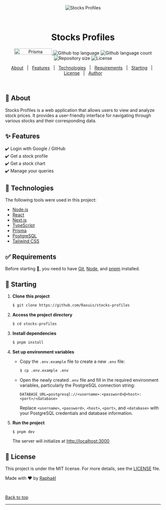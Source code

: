 <div align="center" id="top"> 
  <img src="https://i.pinimg.com/564x/4f/1d/69/4f1d69018176870ca7a94c1e8a50c824.jpg" alt="Stocks Profiles" />

&#xa0;

  <!-- <a href="https://stocksprofiles.netlify.app">Demo</a> -->
</div>

<h1 align="center">Stocks Profiles</h1>

<p align="center">

  <a href="https://prisma.io"> 
    <img width="122" height="20" src="https://made-with.prisma.io/dark.svg" alt="Prisma" />
  </a>

  <img alt="Github top language" src="https://img.shields.io/github/languages/top/Raxuis/stocks-profiles?color=56BEB8">

  <img alt="Github language count" src="https://img.shields.io/github/languages/count/Raxuis/stocks-profiles?color=56BEB8">

  <img alt="Repository size" src="https://img.shields.io/github/repo-size/Raxuis/stocks-profiles?color=56BEB8">

  <img alt="License" src="https://img.shields.io/github/license/Raxuis/stocks-profiles?color=56BEB8">
</p>

<p align="center">
  <a href="#dart-about">About</a> &#xa0; | &#xa0; 
  <a href="#sparkles-features">Features</a> &#xa0; | &#xa0;
  <a href="#rocket-technologies">Technologies</a> &#xa0; | &#xa0;
  <a href="#white_check_mark-requirements">Requirements</a> &#xa0; | &#xa0;
  <a href="#checkered_flag-starting">Starting</a> &#xa0; | &#xa0;
  <a href="#memo-license">License</a> &#xa0; | &#xa0;
  <a href="https://github.com/Raxuis" target="_blank">Author</a>
</p>

<br>

## :dart: About

Stocks Profiles is a web application that allows users to view and analyze stock prices. It provides a user-friendly interface for navigating through various stocks and their corresponding data.

## :sparkles: Features

:heavy_check_mark: Login with Google / GitHub\
:heavy_check_mark: Get a stock profile\
:heavy_check_mark: Get a stock chart\
:heavy_check_mark: Manage your queries

## :rocket: Technologies

The following tools were used in this project:

- [Node.js](https://nodejs.org/en/)
- [React](https://pt-br.reactjs.org/)
- [Next.js](https://nextjs.org/)
- [TypeScript](https://www.typescriptlang.org/)
- [Prisma](https://prisma.io/)
- [PostgreSQL](https://www.postgresql.org/)
- [Tailwind CSS](https://tailwindcss.com/)

## :white_check_mark: Requirements

Before starting :checkered_flag:, you need to have [Git](https://git-scm.com), [Node](https://nodejs.org/en/), and [pnpm](https://pnpm.io/) installed.

## :checkered_flag: Starting

1. **Clone this project**

   ```bash
   $ git clone https://github.com/Raxuis/stocks-profiles
   ```

2. **Access the project directory**

   ```bash
   $ cd stocks-profiles
   ```

3. **Install dependencies**

   ```bash
   $ pnpm install
   ```

4. **Set up environment variables**

   - Copy the `.env.example` file to create a new `.env` file:
     ```bash
     $ cp .env.example .env
     ```
   - Open the newly created `.env` file and fill in the required environment variables, particularly the PostgreSQL connection string:

     ```
     DATABASE_URL=postgresql://<username>:<password>@<host>:<port>/<database>
     ```

     Replace `<username>`, `<password>`, `<host>`, `<port>`, and `<database>` with your PostgreSQL credentials and database information.

5. **Run the project**

   ```bash
   $ pnpm dev
   ```

   The server will initialize at <http://localhost:3000>

## :memo: License

This project is under the MIT license. For more details, see the [LICENSE](LICENSE.md) file.

Made with :heart: by <a href="https://github.com/Raxuis" target="_blank">Raphaël</a>

&#xa0;

<a href="#top">Back to top</a>

---

